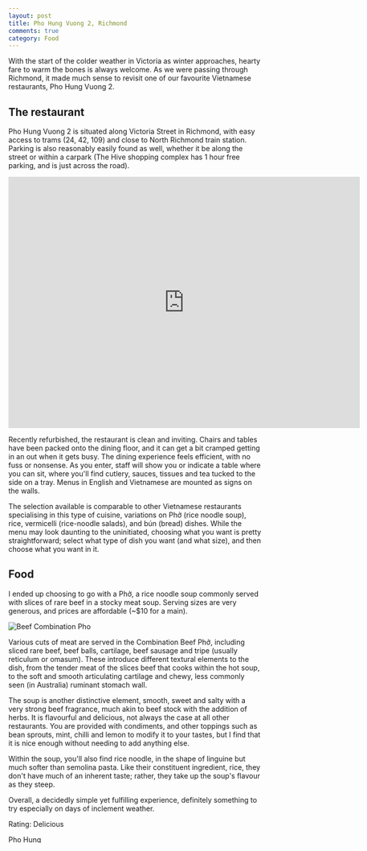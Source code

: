 ```yaml
---
layout: post
title: Pho Hung Vuong 2, Richmond
comments: true
category: Food
---
```


With the start of the colder weather in Victoria as winter approaches, hearty fare to warm the bones is always welcome. As we were passing through Richmond, it made much sense to revisit one of our favourite Vietnamese restaurants, Pho Hung Vuong 2.

<!--break-->

## The restaurant

Pho Hung Vuong 2 is situated along Victoria Street in Richmond, with easy access to trams (24, 42, 109) and close to North Richmond train station. Parking is also reasonably easily found as well, whether it be along the street or within a carpark (The Hive shopping complex has 1 hour free parking, and is just across the road). 

<iframe src="https://www.google.com/maps/embed?pb=!1m18!1m12!1m3!1d3152.1390880467598!2d144.99647999999996!3d-37.81021099999999!2m3!1f0!2f0!3f0!3m2!1i1024!2i768!4f13.1!3m3!1m2!1s0x0%3A0x7efdc4f76159db63!2sPHO+Hung+Vuong+2!5e0!3m2!1sen!2sau!4v1430118901089" width="700" height="500" frameborder="0" style="border:0"></iframe>

Recently refurbished, the restaurant is clean and inviting. Chairs and tables have been packed onto the dining floor, and it can get a bit cramped getting in an out when it gets busy. The dining experience feels efficient, with no fuss or nonsense. As you enter, staff will show you or indicate a table where you can sit, where you'll find cutlery, sauces, tissues and tea tucked to the side on a tray. Menus in English and Vietnamese are mounted as signs on the walls. 

The selection available is comparable to other Vietnamese restaurants specialising in this type of cuisine, variations on Phở (rice noodle soup), rice, vermicelli (rice-noodle salads), and bún (bread) dishes. While the menu may look daunting to the uninitiated, choosing what you want is pretty straightforward; select what type of dish you want (and what size), and then choose what you want in it. 

## Food

I ended up choosing to go with a Phở, a rice noodle soup commonly served with slices of rare beef in a stocky meat soup. Serving sizes are very generous, and prices are affordable (~$10 for a main). 

![Beef Combination Pho](https://lh6.googleusercontent.com/sn7gL4Bfx6SjlPYrURcxoaxbmItPl1D0gqDzNQKpqQU=w814-h583-no)

Various cuts of meat are served in the Combination Beef Phở, including sliced rare beef, beef balls, cartilage, beef sausage and tripe (usually reticulum or omasum). These introduce different textural elements to the dish, from the tender meat of the slices beef that cooks within the hot soup, to the soft and smooth articulating cartilage and chewy, less commonly seen (in Australia) ruminant stomach wall. 

The soup is another distinctive element, smooth, sweet and salty with a very strong beef fragrance, much akin to beef stock with the addition of herbs. It is flavourful and delicious, not always the case at all other restaurants. You are provided with condiments, and other toppings such as bean sprouts, mint, chilli and lemon to modify it to your tastes, but I find that it is nice enough without needing to add anything else. 

Within the soup, you'll also find rice noodle, in the shape of linguine but much softer than semolina pasta. Like their constituent ingredient, rice, they don't have much of an inherent taste; rather, they take up the soup's flavour as they steep. 

Overall, a decidedly simple yet fulfilling experience, definitely something to try especially on days of inclement weather. 

Rating: Delicious

<a href="http://www.urbanspoon.com/r/71/1505012/restaurant/Melbourne/Pho-Hung-Vuong-2-Richmond"><img alt="Pho Hung Vuong 2 on Urbanspoon" src="http://www.urbanspoon.com/b/logo/1505012/minilogo.gif" style="border:none;width:104px;height:15px" /></a>